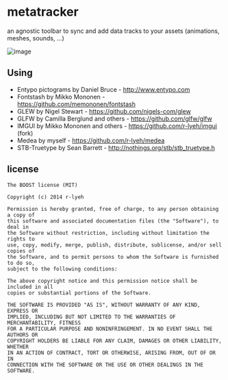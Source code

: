 metatracker
===========

an agnostic toolbar to sync and add data tracks to your assets (animations, meshes, sounds, ...)

![image](https://raw.github.com/r-lyeh/depot/master/metatracker.png)

Using
-----

- Entypo pictograms by Daniel Bruce - http://www.entypo.com
- Fontstash by Mikko Mononen - https://github.com/memononen/fontstash
- GLEW by Nigel Stewart - https://github.com/nigels-com/glew
- GLFW by Camilla Berglund and others - https://github.com/glfw/glfw
- IMGUI by Mikko Mononen and others - https://github.com/r-lyeh/imgui (fork)
- Medea by myself - https://github.com/r-lyeh/medea
- STB-Truetype by Sean Barrett - http://nothings.org/stb/stb_truetype.h

license
-------

```
The BOOST license (MIT)

Copyright (c) 2014 r-lyeh

Permission is hereby granted, free of charge, to any person obtaining a copy of
this software and associated documentation files (the "Software"), to deal in
the Software without restriction, including without limitation the rights to
use, copy, modify, merge, publish, distribute, sublicense, and/or sell copies of
the Software, and to permit persons to whom the Software is furnished to do so,
subject to the following conditions:

The above copyright notice and this permission notice shall be included in all
copies or substantial portions of the Software.

THE SOFTWARE IS PROVIDED "AS IS", WITHOUT WARRANTY OF ANY KIND, EXPRESS OR
IMPLIED, INCLUDING BUT NOT LIMITED TO THE WARRANTIES OF MERCHANTABILITY, FITNESS
FOR A PARTICULAR PURPOSE AND NONINFRINGEMENT. IN NO EVENT SHALL THE AUTHORS OR
COPYRIGHT HOLDERS BE LIABLE FOR ANY CLAIM, DAMAGES OR OTHER LIABILITY, WHETHER
IN AN ACTION OF CONTRACT, TORT OR OTHERWISE, ARISING FROM, OUT OF OR IN
CONNECTION WITH THE SOFTWARE OR THE USE OR OTHER DEALINGS IN THE SOFTWARE.
```
